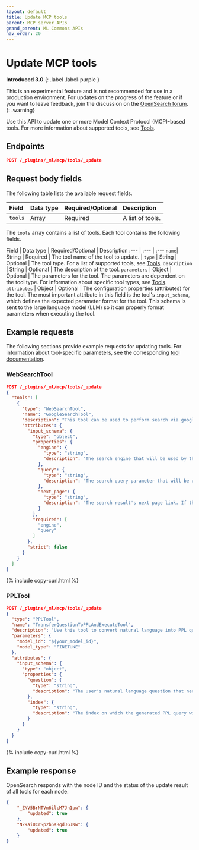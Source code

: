 ```yaml
---
layout: default
title: Update MCP tools 
parent: MCP server APIs
grand_parent: ML Commons APIs
nav_order: 20
---
```


# Update MCP tools
**Introduced 3.0**
{: .label .label-purple }

This is an experimental feature and is not recommended for use in a production environment. For updates on the progress of the feature or if you want to leave feedback, join the discussion on the [OpenSearch forum](https://forum.opensearch.org/).    
{: .warning}

Use this API to update one or more Model Context Protocol (MCP)-based tools. For more information about supported tools, see [Tools]({{site.url}}{{site.baseurl}}/ml-commons-plugin/agents-tools/tools/index/).

## Endpoints

```json
POST /_plugins/_ml/mcp/tools/_update
```

## Request body fields

The following table lists the available request fields.

Field | Data type | Required/Optional | Description
:---  | :--- | :--- | :--- 
`tools` | Array | Required | A list of tools. 


The `tools` array contains a list of tools. Each tool contains the following fields.

Field | Data type | Required/Optional | Description
:---  | :--- | :---
`name`| String | Required | The tool name of the tool to update. |
`type` | String | Optional | The tool type. For a list of supported tools, see [Tools]({{site.url}}{{site.baseurl}}/ml-commons-plugin/agents-tools/tools/index/). 
`description` | String | Optional | The description of the tool.
`parameters` | Object | Optional | The parameters for the tool. The parameters are dependent on the tool type. For information about specific tool types, see [Tools]({{site.url}}{{site.baseurl}}/ml-commons-plugin/agents-tools/tools/index/).
`attributes` | Object | Optional | The configuration properties (attributes) for the tool. The most important attribute in this field is the tool's `input_schema`, which defines the expected parameter format for the tool. This schema is sent to the large language model (LLM) so it can properly format parameters when executing the tool.


## Example requests

The following sections provide example requests for updating tools. For information about tool-specific parameters, see the corresponding [tool documentation]({{site.url}}{{site.baseurl}}/ml-commons-plugin/agents-tools/tools/index/).

### WebSearchTool

```json
POST /_plugins/_ml/mcp/tools/_update
{
  "tools": [
    {
      "type": "WebSearchTool",
      "name": "GoogleSearchTool",
      "description": "This tool can be used to perform search via google engine and parse the content of the searched results",
      "attributes": {
        "input_schema": {
          "type": "object",
          "properties": {
            "engine": {
              "type": "string",
              "description": "The search engine that will be used by the tool."
            },
            "query": {
              "type": "string",
              "description": "The search query parameter that will be used by the engine to perform the search."
            },
            "next_page": {
              "type": "string",
              "description": "The search result's next page link. If this is provided, the WebSearchTool will fetch the next page results using this link and crawl the links on the page."
            }
          },
          "required": [
            "engine",
            "query"
          ]
        },
        "strict": false
      }
    }
  ]
}
```
{% include copy-curl.html %}

### PPLTool

```json
POST /_plugins/_ml/mcp/tools/_update
{
  "type": "PPLTool",
  "name": "TransferQuestionToPPLAndExecuteTool",
  "description": "Use this tool to convert natural language into PPL queries and execute them. Use this tool after you know the index name; otherwise, call IndexRoutingTool first. The input parameters are: {index: IndexName, question: UserQuestion}",
  "parameters": {
    "model_id": "${your_model_id}",
    "model_type": "FINETUNE"
  },
  "attributes": {
    "input_schema": {
      "type": "object",
      "properties": {
        "question": {
          "type": "string",
          "description": "The user's natural language question that needs to be converted to PPL."
        },
        "index": {
          "type": "string",
          "description": "The index on which the generated PPL query will be executed."
        }
      }
    }
  }
}
```
{% include copy-curl.html %}

## Example response

OpenSearch responds with the node ID and the status of the update result of all tools for each node:

```json
{
    "_ZNV5BrNTVm6ilcM7Jn1pw": {
        "updated": true
    },
    "NZ9aiUCrSp2b5KBqdJGJKw": {
        "updated": true
    }
}
```